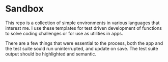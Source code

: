 # Sandbox

This repo is a collection of simple environments in various languages that interest me. I use these templates for test driven development of functions to solve coding challenges or for use as utilities in apps.

There are a few things that were essential to the process, both the app and the test suite sould run uninterrupted, and update on save. The test suite output should be highlighted and semantic.
